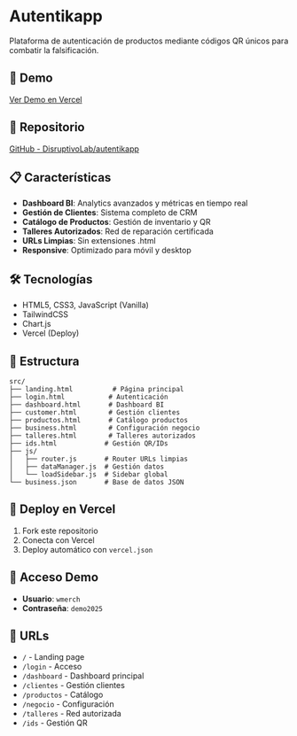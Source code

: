 # Autentikapp

Plataforma de autenticación de productos mediante códigos QR únicos para combatir la falsificación.

## 🚀 Demo

[Ver Demo en Vercel](https://autentikapp.vercel.app)

## 📂 Repositorio

[GitHub - DisruptivoLab/autentikapp](https://github.com/DisruptivoLab/autentikapp)

## 📋 Características

- **Dashboard BI**: Analytics avanzados y métricas en tiempo real
- **Gestión de Clientes**: Sistema completo de CRM
- **Catálogo de Productos**: Gestión de inventario y QR
- **Talleres Autorizados**: Red de reparación certificada
- **URLs Limpias**: Sin extensiones .html
- **Responsive**: Optimizado para móvil y desktop

## 🛠️ Tecnologías

- HTML5, CSS3, JavaScript (Vanilla)
- TailwindCSS
- Chart.js
- Vercel (Deploy)

## 📁 Estructura

```
src/
├── landing.html          # Página principal
├── login.html           # Autenticación
├── dashboard.html       # Dashboard BI
├── customer.html        # Gestión clientes
├── productos.html       # Catálogo productos
├── business.html        # Configuración negocio
├── talleres.html        # Talleres autorizados
├── ids.html            # Gestión QR/IDs
├── js/
│   ├── router.js       # Router URLs limpias
│   ├── dataManager.js  # Gestión datos
│   └── loadSidebar.js  # Sidebar global
└── business.json       # Base de datos JSON
```

## 🚀 Deploy en Vercel

1. Fork este repositorio
2. Conecta con Vercel
3. Deploy automático con `vercel.json`

## 🔐 Acceso Demo

- **Usuario**: `wmerch`
- **Contraseña**: `demo2025`

## 📱 URLs

- `/` - Landing page
- `/login` - Acceso
- `/dashboard` - Dashboard principal
- `/clientes` - Gestión clientes
- `/productos` - Catálogo
- `/negocio` - Configuración
- `/talleres` - Red autorizada
- `/ids` - Gestión QR